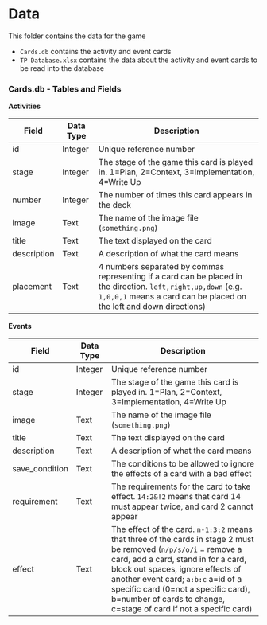 # Data

This folder contains the data for the game
- `Cards.db` contains the activity and event cards
- `TP Database.xlsx` contains the data about the activity and event cards to be read into the database


### Cards.db - Tables and Fields
**Activities**

| Field | Data Type | Description |
|-|-|-|
| id | Integer | Unique reference number |
| stage | Integer | The stage of the game this card is played in. 1=Plan, 2=Context, 3=Implementation, 4=Write Up |
| number | Integer | The number of times this card appears in the deck |
| image | Text | The name of the image file (`something.png`) |
| title | Text | The text displayed on the card |
| description | Text | A description of what the card means |
| placement | Text | 4 numbers separated by commas representing if a card can be placed in the direction. `left,right,up,down` (e.g. `1,0,0,1` means a card can be placed on the left and down directions)|



**Events**

| Field | Data Type | Description |
|-|-|-|
| id | Integer | Unique reference number |
| stage | Integer | The stage of the game this card is played in. 1=Plan, 2=Context, 3=Implementation, 4=Write Up |
| image | Text | The name of the image file (`something.png`) |
| title | Text | The text displayed on the card |
| description | Text | A description of what the card means |
| save_condition | Text | The conditions to be allowed to ignore the effects of a card with a bad effect |
| requirement | Text | The requirements for the card to take effect. `14:2&!2` means that card 14 must appear twice, and card 2 cannot appear |
| effect | Text | The effect of the card. `n-1:3:2` means that three of the cards in stage 2 must be removed (`n/p/s/o/i` = remove a card, add a card, stand in for a card, block out spaces, ignore effects of another event card; `a:b:c` a=id of a specific card (0=not a specific card), b=number of cards to change, c=stage of card if not a specific card) |
